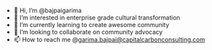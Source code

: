 - 👋 Hi, I’m @bajpaigarima
- 👀 I’m interested in enterprise grade cultural transformation 
- 🌱 I’m currently learning to create awesome community 
- 💞️ I’m looking to collaborate on community advocacy
- 📫 How to reach me @garima.bajpai@capitalcarbonconsulting.com

<!---
bajpaigarima/bajpaigarima is a ✨ special ✨ repository because its `README.md` (this file) appears on your GitHub profile.
You can click the Preview link to take a look at your changes.
--->
